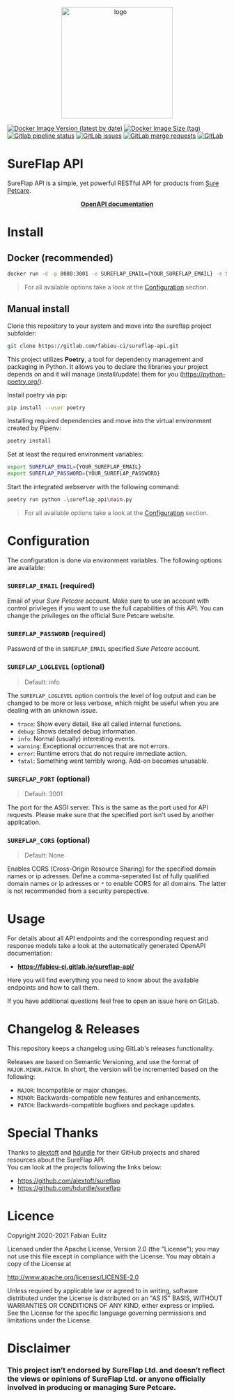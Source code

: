 <div align="center">
  <img width="256" heigth="256" src="https://gitlab.com/fabieu-ci/sureflap-api/-/raw/main/docs/assets/logo.png" alt="logo">
</div>

[![Docker Image Version (latest by date)](https://img.shields.io/docker/v/fabieu/sureflap-api?arch=amd64&sort=semver&style=for-the-badge)](https://hub.docker.com/repository/docker/fabieu/sureflap-api)
[![Docker Image Size (tag)](https://img.shields.io/docker/image-size/fabieu/sureflap-api/latest?style=for-the-badge)](https://hub.docker.com/repository/docker/fabieu/sureflap-api)
[![Gitlab pipeline status](https://img.shields.io/gitlab/pipeline-status/fabieu-ci/sureflap-api?branch=main&style=for-the-badge)](https://gitlab.com/fabieu-ci/sureflap-api/-/pipelines)
[![GitLab issues](https://img.shields.io/gitlab/issues/open/fabieu-ci/sureflap-api?style=for-the-badge)](https://gitlab.com/fabieu-ci/sureflap-api/-/issues)
[![GitLab merge requests](https://img.shields.io/gitlab/merge-requests/open-raw/fabieu-ci/sureflap-api?style=for-the-badge)](https://gitlab.com/fabieu-ci/sureflap-api/-/merge_requests)
[![GitLab](https://img.shields.io/gitlab/license/fabieu-ci/sureflap-api?style=for-the-badge)](https://gitlab.com/fabieu-ci/sureflap-api/-/blob/main/LICENSE)

# SureFlap API

SureFlap API is a simple, yet powerful RESTful API for products from [Sure Petcare](https://www.surepetcare.com).

<div align="center">
  <a href="https://fabieu-ci.gitlab.io/sureflap-api/" target="_blank" style="font-weight: bold;">
    OpenAPI documentation
  </a>
</div>

# Install

## Docker (recommended)

```bash
docker run -d -p 8080:3001 -e SUREFLAP_EMAIL={YOUR_SUREFLAP_EMAIL} -e SUREFLAP_PASSWORD={YOUR_SUREFLAP_EMAIL} fabieu/sureflap-api:latest
```

> For all available options take a look at the [Configuration](#configuration) section.

## Manual install

Clone this repository to your system and move into the sureflap project subfolder:

```bash
git clone https://gitlab.com/fabieu-ci/sureflap-api.git
```

This project utilizes **Poetry**, a tool for dependency management and packaging in Python. It allows you to declare the libraries your project depends on and it will manage (install/update) them for you (https://python-poetry.org/).

Install poetry via pip:

```bash
pip install --user poetry
```

Installing required dependencies and move into the virtual environment created by Pipenv:

```bash
poetry install
```

Set at least the required environment variables:

```bash
export SUREFLAP_EMAIL={YOUR_SUREFLAP_EMAIL}
export SUREFLAP_PASSWORD={YOUR_SUREFLAP_PASSWORD}
```

Start the integrated webserver with the following command:

```bash
poetry run python .\sureflap_api\main.py
```

> For all available options take a look at the [Configuration](#configuration) section.

# Configuration

The configuration is done via environment variables. The following options are available:

### `SUREFLAP_EMAIL` (required)

Email of your _Sure Petcare_ account. Make sure to use an account with control privileges if you want to use the full capabilities of this API. You can change the privileges on the official Sure Petcare website.

### `SUREFLAP_PASSWORD` (required)

Password of the in `SUREFLAP_EMAIL` specified _Sure Petcare_ account.

### `SUREFLAP_LOGLEVEL` (optional)

> Default: info

The `SUREFLAP_LOGLEVEL` option controls the level of log output and can be changed to be more or less verbose, which might be useful when you are dealing with an unknown issue.

- `trace`: Show every detail, like all called internal functions.
- `debug`: Shows detailed debug information.
- `info`: Normal (usually) interesting events.
- `warning`: Exceptional occurrences that are not errors.
- `error`: Runtime errors that do not require immediate action.
- `fatal`: Something went terribly wrong. Add-on becomes unusable.

### `SUREFLAP_PORT` (optional)

> Default: 3001

The port for the ASGI server. This is the same as the port used for API requests. Please make sure that the specified port isn't used by another application.

### `SUREFLAP_CORS` (optional)

> Default: None

Enables CORS (Cross-Origin Resource Sharing) for the specified domain names or ip adresses. Define a comma-seperated list of fully qualified domain names or ip adresses or `*` to enable CORS for all domains. The latter is not recommended from a security perspective.

# Usage

For details about all API endpoints and the corresponding request and response models take a look at the automatically generated OpenAPI documentation:

- **https://fabieu-ci.gitlab.io/sureflap-api/**

Here you will find everything you need to know about the available endpoints and how to call them.

If you have additional questions feel free to open an issue here on GitLab.

# Changelog & Releases

This repository keeps a changelog using GitLab's releases functionality.

Releases are based on Semantic Versioning, and use the format of `MAJOR.MINOR.PATCH`. In short, the version will be incremented based on the following:

- `MAJOR`: Incompatible or major changes.
- `MINOR`: Backwards-compatible new features and enhancements.
- `PATCH`: Backwards-compatible bugfixes and package updates.

# Special Thanks

Thanks to [alextoft](https://github.com/alextoft) and [hdurdle](https://github.com/hdurdle) for their GitHub projects and shared resources about the SureFlap API.  
You can look at the projects following the links below:

- https://github.com/alextoft/sureflap
- https://github.com/hdurdle/sureflap

# Licence

Copyright 2020-2021 Fabian Eulitz

Licensed under the Apache License, Version 2.0 (the "License"); you may not use this file except in compliance with the License. You may obtain a copy of the License at

http://www.apache.org/licenses/LICENSE-2.0

Unless required by applicable law or agreed to in writing, software distributed under the License is distributed on an "AS IS" BASIS, WITHOUT WARRANTIES OR CONDITIONS OF ANY KIND, either express or implied. See the License for the specific language governing permissions and limitations under the License.

# Disclaimer

### This project isn’t endorsed by SureFlap Ltd. and doesn’t reflect the views or opinions of SureFlap Ltd. or anyone officially involved in producing or managing Sure Petcare.
